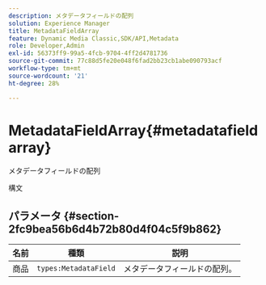 ```yaml
---
description: メタデータフィールドの配列
solution: Experience Manager
title: MetadataFieldArray
feature: Dynamic Media Classic,SDK/API,Metadata
role: Developer,Admin
exl-id: 56373ff9-99a5-4fcb-9704-4ff2d4781736
source-git-commit: 77c88d5fe20e048f6fad2bb23cb1abe090793acf
workflow-type: tm+mt
source-wordcount: '21'
ht-degree: 28%

---
```


# MetadataFieldArray{#metadatafieldarray}

メタデータフィールドの配列

構文

## パラメータ {#section-2fc9bea56b6d4b72b80d4f04c5f9b862}

| 名前 | 種類 | 説明 |
|---|---|---|
| 商品 | `types:MetadataField` | メタデータフィールドの配列。 |
